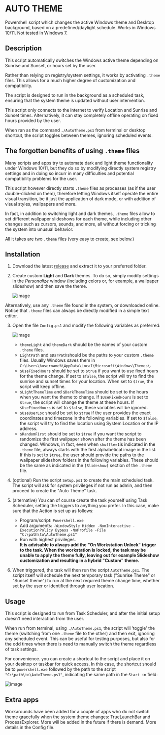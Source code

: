 # AUTO THEME
Powershell script which changes the active Windows theme and Desktop background, based on a predefined/daylight schedule. Works in Windows 10/11.  Not tested in Windows 7.

## Description
This script automatically switches the Windows active theme depending on Sunrise and Sunset, or hours set by the user.

Rather than relying on registry/system settings, it works by activating `.theme` files. This allows for a much higher degree of customization and compatibility.

The script is designed to run in the background as a scheduled task, ensuring that the system theme is updated without user intervention.

This script only connects to the internet to verify Location and Sunrise and Sunset times. Alternatively, it can stay completely offline operating on fixed hours provided by the user.

When ran as the command `./AutoTheme.ps1` from terminal or desktop shortcut, the script toggles between themes, ignoring scheduled events.


## The forgotten benefits of using `.theme` files
Many scripts and apps try to automate dark and light theme functionality under Windows 10/11, but they do so by modifying directly system registry settings and in doing so incurr in many difficulties and potential compatibility problems for the user.

This script however directly starts `.theme` files as processes (as if the user double-clicked on them), therefore letting Windows itself operate the entire visual transition, be it just the application of dark mode, or with addition of visual styles, wallpapers and more.

In fact, in addition to switching light and dark themes, `.theme` files allow to set different wallpaper slideshows for each theme, while including other changes such as cursors, sounds, and more, all without forcing or tricking the system into unusual behavior.

All it takes are two `.theme` files (very easy to create, see below.)

## Installation
1) Download the latest [release](https://github.com/unalignedcoder/auto-theme/releases) and extract it to your preferred folder.
2) Create custom **Light** and **Dark** themes. To do so, simply modify settings in the _Personalize_ window (including colors or, for example, a wallpaper slideshow) and then save the theme.

	![image](https://github.com/user-attachments/assets/0999c082-16ec-456c-ba58-88783bc1abb3)

Alternatively, use any `.theme` file found in the system, or downloaded online. Notice that `.theme` files can always be directly modified in a simple text editor. 

3) Open the file `Config.ps1` and modify the following variables as preferred:

 	![image](https://github.com/user-attachments/assets/b171dd32-3667-4107-b764-c993385c4bc0)

	- `themeLight` and `themeDark` should be the names of your custom `.theme` files.
	- `LightPath` and `$DarPath`should be the paths to your custom `.theme` files. Usually Windows saves them in `C:\Users\%username%\AppData\Local\Microsoft\Windows\Themes\`.
	- `$UseFixedHours` should be set to `$true` if you want to use fixed hours for the theme change. If set to `$false`, the script will try to find the sunrise and sunset times for your location. When set to `$true`, the script will keep offline.
	- `$LightThemeTime` and `$DarkThemeTime` should be set to the hours when you want the theme to change. If `$UseFixedHours` is set to `$true`, the script will change the theme at these hours. If `$UseFixedHours` is set to `$false`, these variables will be ignored.
	- `$UseUserLoc` should be set to `$true` if the user provides the exact coordinates and timezone in the following variables. If set to `$false`, the script will try to find the location using System Location or the IP address.
	- `$RandomFirst` should be set to `$true` if you want the script to randomize the first wallpaper shown after the theme has been changed. Windows, in fact, even when `shuffle=1`is indicated in the `.theme` file, always starts with the first alphabetical image in the list. If this is set to `$true`, the user should provide the paths to the wallpaper slideshow folders in the following variables. These should be the same as indicated in the `[Slideshow]` section of the `.theme` file.

4) (optional) Run the script `Setup.ps1` to create the main scheduled task. The script will ask for system privileges if not run as admin, and then proceed to create the "Auto Theme" task. 

5) (alternative) You can of course create the task yourself using Task Scheduler, setting the triggers to anything you prefer. In this case, make sure that the Action is set up as follows:
	- Program/script: `Powershell.exe`
	- Add arguments: `-WindowStyle Hidden -NonInteractive -ExecutionPolicy Bypass -NoProfile -File "C:\path\to\AutoTheme.ps1"`
	- Run with highest privileges.	
	<b>It is advisable to always add the "On Workstation Unlock" trigger to the task. When the workstation is locked, the task may be unable to apply the theme fully, leaving out for example Slideshow customization and resulting in a hybrid "Custom" theme.</b>

6) When triggered, the task will then run the script `AutoTheme.ps1`. The script itself will schedule the next temporary task ("Sunrise Theme" or "Sunset theme") to run at the next required theme change time, whether set by the user or identified through user location.

## Usage
This script is designed to run from Task Scheduler, and after the initial setup doesn't need interaction from the user. 

When run from terminal, using `./AutoTheme.ps1`, the script will 'toggle' the theme (switching from one `.theme` file to the other) and then exit, ignoring any scheduled event. This can be useful for testing purposes, but also for the odd times when there is need to manually switch the theme regardless of task settings. 

For convenience. you can create a shortcut to the script and place it on your desktop or taskbar for quick access. In this case, the shortcut should be to `powershell.exe` followed by the path to the script `"C:\path\to\AutoTheme.ps1"`, indicating the same path in the `Start in` field:

![image](https://github.com/user-attachments/assets/f8e2d534-7696-464d-9d83-e18a39ea9942)

## Extra apps
Workarounds have been added for a couple of apps who do not switch theme gracefully when the system theme changes: TrueLaunchBar and ProcessExplorer. More will be added in the future if there is demand. More details in the Config file.

